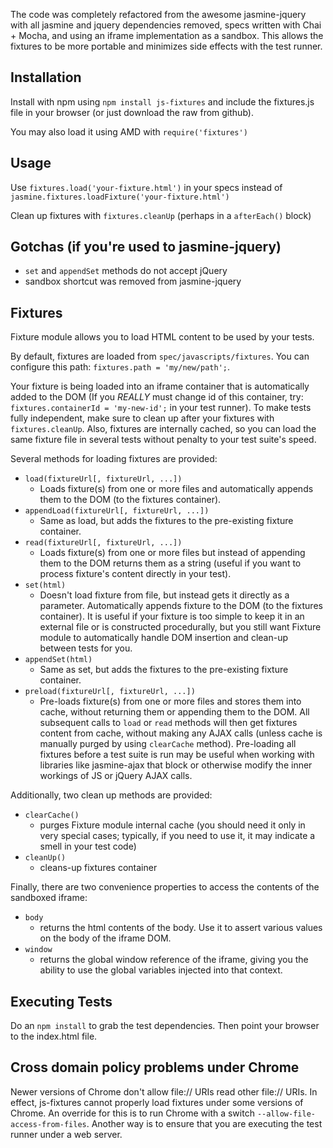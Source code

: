 The code was completely refactored from the awesome jasmine-jquery with all jasmine and jquery dependencies removed, specs written with Chai + Mocha, and using an iframe implementation as a sandbox.  This allows the fixtures to be more portable and minimizes side effects with the test runner.

## Installation

Install with npm using `npm install js-fixtures` and include the fixtures.js file in your browser (or just download the raw from github).

You may also load it using AMD with `require('fixtures')`

## Usage

Use `fixtures.load('your-fixture.html')` in your specs instead of `jasmine.fixtures.loadFixture('your-fixture.html')`

Clean up fixtures with `fixtures.cleanUp` (perhaps in a `afterEach()` block)

## Gotchas (if you're used to jasmine-jquery)

-  `set` and `appendSet` methods do not accept jQuery
-  sandbox shortcut was removed from jasmine-jquery

## Fixtures

Fixture module allows you to load HTML content to be used by your tests.
    
By default, fixtures are loaded from `spec/javascripts/fixtures`. You can configure this path: `fixtures.path = 'my/new/path';`.

Your fixture is being loaded into an iframe container that is automatically added to the DOM (If you _REALLY_ must change id of this container, try: `fixtures.containerId = 'my-new-id';` in your test runner). To make tests fully independent, make sure to clean up after your fixtures with `fixtures.cleanUp`. Also, fixtures are internally cached, so you can load the same fixture file in several tests without penalty to your test suite's speed.
    
Several methods for loading fixtures are provided:

- `load(fixtureUrl[, fixtureUrl, ...])`
  - Loads fixture(s) from one or more files and automatically appends them to the DOM (to the fixtures container).
- `appendLoad(fixtureUrl[, fixtureUrl, ...])`
  - Same as load, but adds the fixtures to the pre-existing fixture container.
- `read(fixtureUrl[, fixtureUrl, ...])`
  - Loads fixture(s) from one or more files but instead of appending them to the DOM returns them as a string (useful if you want to process fixture's content directly in your test).
- `set(html)`
  - Doesn't load fixture from file, but instead gets it directly as a parameter. Automatically appends fixture to the DOM (to the fixtures container). It is useful if your fixture is too simple to keep it in an external file or is constructed procedurally, but you still want Fixture module to automatically handle DOM insertion and clean-up between tests for you.
- `appendSet(html)`
  - Same as set, but adds the fixtures to the pre-existing fixture container.
- `preload(fixtureUrl[, fixtureUrl, ...])`
  - Pre-loads fixture(s) from one or more files and stores them into cache, without returning them or appending them to the DOM. All subsequent calls to `load` or `read` methods will then get fixtures content from cache, without making any AJAX calls (unless cache is manually purged by using `clearCache` method). Pre-loading all fixtures before a test suite is run may be useful when working with libraries like jasmine-ajax that block or otherwise modify the inner workings of JS or jQuery AJAX calls.

Additionally, two clean up methods are provided:

- `clearCache()`
  - purges Fixture module internal cache (you should need it only in very special cases; typically, if you need to use it, it may indicate a smell in your test code)
- `cleanUp()`
  - cleans-up fixtures container

Finally, there are two convenience properties to access the contents of the sandboxed iframe:
- `body`
  - returns the html contents of the body.  Use it to assert various values on the body of the iframe DOM.
- `window`
  - returns the global window reference of the iframe, giving you the ability to use the global variables injected into that context.

## Executing Tests
Do an `npm install` to grab the test dependencies.  Then point your browser to the index.html file.

## Cross domain policy problems under Chrome

Newer versions of Chrome don't allow file:// URIs read other file:// URIs. In effect, js-fixtures cannot properly load fixtures under some versions of Chrome. An override for this is to run Chrome with a switch `--allow-file-access-from-files`.  Another way is to ensure that you are executing the test runner under a web server.
